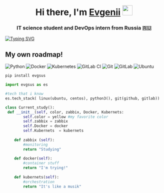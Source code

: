 <h1 align="center">Hi there, I'm <a href="https://github.com/EvgSuslov" target="_blank">Evgenii</a> 
<img src="https://github.com/blackcater/blackcater/raw/main/images/Hi.gif" height="32"/></h1>
<h3 align="center">IT science student and DevOps intern from Russia 🇷🇺</h3>

<!---Пример кода-->
[![Typing SVG](https://readme-typing-svg.herokuapp.com?color=%2336BCF7&lines=Lanit+integration)](https://git.io/typing-svg)
## My own roadmap! 
![Python](https://img.shields.io/badge/python-3670A0?style=for-the-badge&logo=python&logoColor=ffdd54) ![Docker](https://img.shields.io/badge/docker-%230db7ed.svg?style=for-the-badge&logo=docker&logoColor=white) ![Kubernetes](https://img.shields.io/badge/kubernetes-%23326ce5.svg?style=for-the-badge&logo=kubernetes&logoColor=white) ![GitLab CI](https://img.shields.io/badge/gitlab%20ci-%23181717.svg?style=for-the-badge&logo=gitlab&logoColor=white) ![Git](https://img.shields.io/badge/git-%23F05033.svg?style=for-the-badge&logo=git&logoColor=white) ![GitLab](https://img.shields.io/badge/gitlab-%23181717.svg?style=for-the-badge&logo=gitlab&logoColor=white) ![Ubuntu](https://img.shields.io/badge/Ubuntu-E95420?style=for-the-badge&logo=ubuntu&logoColor=white)

```bash
pip install evgsus
```

```python
import evgsus as es

#tech that i know
es.tech_stack( linux(ubuntu, centos), python3(), git(github, gitlab))

class Current_study():
 def __init__(self, color, zabbix, Docker, Kubernets:
        self.color = yellow #my favorite color
        self.zabbix = zabbix
        self.Docker = docker
        self.Kubernets  = kubernets
    
    def zabbix (self):
        #monitoring
        return "Studying"
    
    def docker(self):
        #container stuff
        return "I'm trying!"
        
    def kubernets(self):
        #orchestration
        return "It's like a musik"


```
